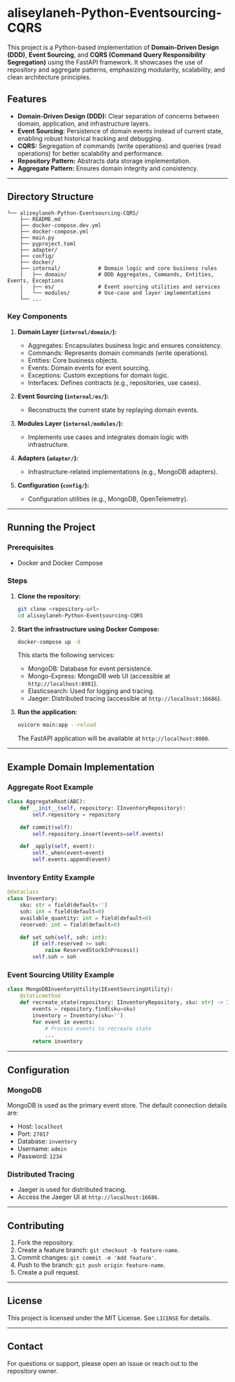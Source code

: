 # aliseylaneh-Python-Eventsourcing-CQRS

This project is a Python-based implementation of **Domain-Driven Design (DDD)**, **Event Sourcing**, and **CQRS (Command Query Responsibility Segregation)** using the FastAPI framework. It showcases the use of repository and aggregate patterns, emphasizing modularity, scalability, and clean architecture principles.

## Features
- **Domain-Driven Design (DDD):** Clear separation of concerns between domain, application, and infrastructure layers.
- **Event Sourcing:** Persistence of domain events instead of current state, enabling robust historical tracking and debugging.
- **CQRS:** Segregation of commands (write operations) and queries (read operations) for better scalability and performance.
- **Repository Pattern:** Abstracts data storage implementation.
- **Aggregate Pattern:** Ensures domain integrity and consistency.

---

## Directory Structure
```plaintext
└── aliseylaneh-Python-Eventsourcing-CQRS/
    ├── README.md
    ├── docker-compose.dev.yml
    ├── docker-compose.yml
    ├── main.py
    ├── pyproject.toml
    ├── adapter/
    ├── config/
    ├── docker/
    ├── internal/            # Domain logic and core business rules
    │   ├── domain/          # DDD Aggregates, Commands, Entities, Events, Exceptions
    │   ├── es/              # Event sourcing utilities and services
    │   └── modules/         # Use-case and layer implementations
    └── ...
```

### Key Components
1. **Domain Layer (`internal/domain/`):**
   - Aggregates: Encapsulates business logic and ensures consistency.
   - Commands: Represents domain commands (write operations).
   - Entities: Core business objects.
   - Events: Domain events for event sourcing.
   - Exceptions: Custom exceptions for domain logic.
   - Interfaces: Defines contracts (e.g., repositories, use cases).

2. **Event Sourcing (`internal/es/`):**
   - Reconstructs the current state by replaying domain events.

3. **Modules Layer (`internal/modules/`):**
   - Implements use cases and integrates domain logic with infrastructure.

4. **Adapters (`adapter/`):**
   - Infrastructure-related implementations (e.g., MongoDB adapters).

5. **Configuration (`config/`):**
   - Configuration utilities (e.g., MongoDB, OpenTelemetry).

---

## Running the Project

### Prerequisites
- Docker and Docker Compose

### Steps
1. **Clone the repository:**
   ```bash
   git clone <repository-url>
   cd aliseylaneh-Python-Eventsourcing-CQRS
   ```

2. **Start the infrastructure using Docker Compose:**
   ```bash
   docker-compose up -d
   ```
   This starts the following services:
   - MongoDB: Database for event persistence.
   - Mongo-Express: MongoDB web UI (accessible at `http://localhost:8081`).
   - Elasticsearch: Used for logging and tracing.
   - Jaeger: Distributed tracing (accessible at `http://localhost:16686`).

3. **Run the application:**
   ```bash
   uvicorn main:app --reload
   ```
   The FastAPI application will be available at `http://localhost:8000`.

---

## Example Domain Implementation

### Aggregate Root Example
```python
class AggregateRoot(ABC):
    def __init__(self, repository: IInventoryRepository):
        self.repository = repository

    def commit(self):
        self.repository.insert(events=self.events)

    def _apply(self, event):
        self._when(event=event)
        self.events.append(event)
```

### Inventory Entity Example
```python
@dataclass
class Inventory:
    sku: str = field(default='')
    soh: int = field(default=0)
    available_quantity: int = field(default=0)
    reserved: int = field(default=0)

    def set_soh(self, soh: int):
        if self.reserved >= soh:
            raise ReservedStockInProcess()
        self.soh = soh
```

### Event Sourcing Utility Example
```python
class MongoDBInventoryUtility(IEventSourcingUtility):
    @staticmethod
    def recreate_state(repository: IInventoryRepository, sku: str) -> Inventory | None:
        events = repository.find(sku=sku)
        inventory = Inventory(sku='')
        for event in events:
            # Process events to recreate state
            ...
        return inventory
```

---

## Configuration

### MongoDB
MongoDB is used as the primary event store. The default connection details are:
- Host: `localhost`
- Port: `27017`
- Database: `inventory`
- Username: `admin`
- Password: `1234`

### Distributed Tracing
- Jaeger is used for distributed tracing.
- Access the Jaeger UI at `http://localhost:16686`.

---

## Contributing
1. Fork the repository.
2. Create a feature branch: `git checkout -b feature-name`.
3. Commit changes: `git commit -m 'Add feature'`.
4. Push to the branch: `git push origin feature-name`.
5. Create a pull request.

---

## License
This project is licensed under the MIT License. See `LICENSE` for details.

---

## Contact
For questions or support, please open an issue or reach out to the repository owner.

